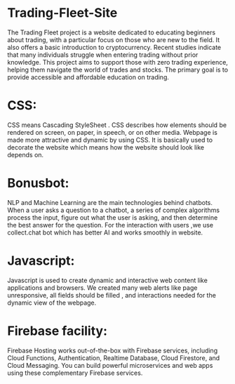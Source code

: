 # Trading-Fleet-Site
The Trading Fleet project is a website dedicated to educating beginners about trading, with a particular focus on those who are new to the field. It also offers a basic introduction to cryptocurrency. Recent studies indicate that many individuals struggle when entering trading without prior knowledge. This project aims to support those with zero trading experience, helping them navigate the world of trades and stocks. The primary goal is to provide accessible and affordable education on trading.

# CSS:
CSS means Cascading StyleSheet . CSS describes how elements should be rendered on screen, on paper, in speech, or on other media. Webpage is made more attractive and dynamic by using CSS. It is basically used to decorate the website which means how the website should look like depends on.

# Bonusbot: 
NLP and Machine Learning are the main technologies behind chatbots. When a user asks a question to a chatbot, a series of complex algorithms process the input, figure out what the user is asking, and then determine the best answer for the question. For the interaction with users ,we use collect.chat bot which has better AI and works smoothly in website.

# Javascript:
Javascript is used to create dynamic and interactive web content like applications and browsers. We created many web alerts like page unresponsive, all fields should be filled , and interactions needed for the dynamic view of the webpage.

# Firebase facility:
Firebase Hosting works out-of-the-box with Firebase services, including Cloud Functions, Authentication, Realtime Database, Cloud Firestore, and Cloud Messaging. You can build powerful microservices and web apps using these complementary Firebase services.
